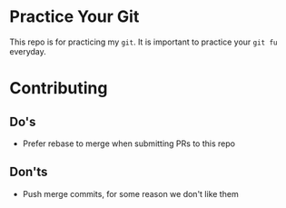 # Practice Your Git

This repo is for practicing my `git`. It is important to practice your `git fu`
everyday.

# Contributing

## Do's

- Prefer rebase to merge when submitting PRs to this repo

## Don'ts

- Push merge commits, for some reason we don't like them

